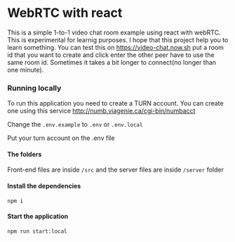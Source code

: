 # WebRTC with react

This is a simple 1-to-1 video chat room example using react with webRTC. This is experimental for learnig purposes. I hope that this project help you to learn something. You can test this on https://video-chat.now.sh put a room id that you want to create and click enter the other peer have to use the same room id. Sometimes it takes a bit longer to connect(no longer than one minute).

### Running locally

To run this application you need to create a TURN account. You can create one using this service http://numb.viagenie.ca/cgi-bin/numbacct

Change the `.env.example` to `.env` or `.env.local`

Put your turn account on the .env file

#### The folders

Front-end files are inside `/src` and the server files are inside `/server` folder

#### Install the dependencies

```shell
npm i
```

#### Start the application

```shell
npm run start:local
```
